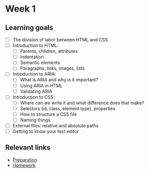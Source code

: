 # Week 1

## Learning goals
- [ ] The division of labor between HTML and CSS
 - [ ] Introduction to HTML:
    - [ ] Parents, children, attributes
    - [ ] Indentation
    - [ ] Semantic elements
    - [ ] Paragraphs, links, images, lists
 - [ ] Introduction to ARIA:
    - [ ] What is ARIA and why is it important?
    - [ ] Using ARIA in HTML
    - [ ] Validating ARIA
 - [ ] Introduction to CSS:
    - [ ] Where can we write it and what difference does that make?
    - [ ] Selectors (id, class, element type), properties
    - [ ] How to structure a CSS file
    - [ ] Naming things
 - [ ] External files: relative and absolute paths
 - [ ] Getting to know your text editor

## Relevant links
* [Preparation](preparation.md)
* [Homework](homework.md)
